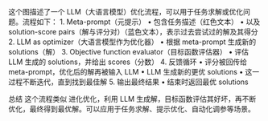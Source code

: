这个图描述了一个 LLM（大语言模型）优化流程，可以用于任务求解或优化问题。流程如下：
	1.	Meta-prompt（元提示）
	•	包含任务描述（红色文本）
	•	以及solution-score pairs（解与评分对）（蓝色文本），表示过去尝试过的解及其得分
	2.	LLM as optimizer（大语言模型作为优化器）
	•	根据 meta-prompt 生成新的 solutions（解）
	3.	Objective function evaluator（目标函数评估器）
	•	评估 LLM 生成的 solutions，并给出 scores（分数）
	4.	反馈循环
	•	评分被回传给 meta-prompt，优化后的解再被输入 LLM
	•	LLM 生成新的更优 solutions
	•	这一过程不断迭代，直到找到最佳解
	5.	输出最终结果
	•	结束时返回最优 solutions

总结
这个流程类似 进化优化，利用 LLM 生成解，目标函数评估其好坏，再不断优化，最终得到最优解。可以应用于任务求解、提示优化、自动化调参等场景。